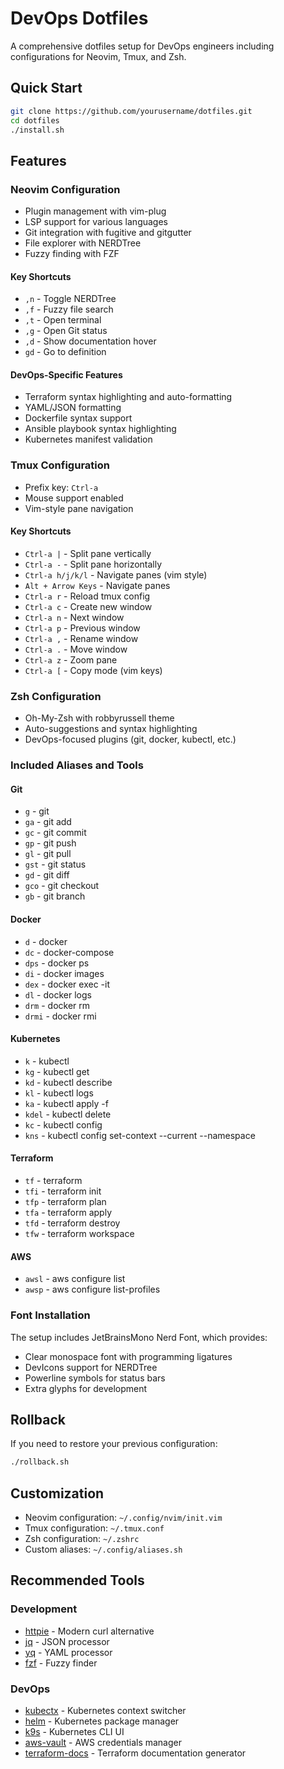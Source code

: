 # DevOps Dotfiles

A comprehensive dotfiles setup for DevOps engineers including configurations for Neovim, Tmux, and Zsh.

## Quick Start

```bash
git clone https://github.com/yourusername/dotfiles.git
cd dotfiles
./install.sh
```

## Features

### Neovim Configuration
- Plugin management with vim-plug
- LSP support for various languages
- Git integration with fugitive and gitgutter
- File explorer with NERDTree
- Fuzzy finding with FZF

#### Key Shortcuts
- `,n` - Toggle NERDTree
- `,f` - Fuzzy file search
- `,t` - Open terminal
- `,g` - Open Git status
- `,d` - Show documentation hover
- `gd` - Go to definition

#### DevOps-Specific Features
- Terraform syntax highlighting and auto-formatting
- YAML/JSON formatting
- Dockerfile syntax support
- Ansible playbook syntax highlighting
- Kubernetes manifest validation

### Tmux Configuration
- Prefix key: `Ctrl-a`
- Mouse support enabled
- Vim-style pane navigation

#### Key Shortcuts
- `Ctrl-a |` - Split pane vertically
- `Ctrl-a -` - Split pane horizontally
- `Ctrl-a h/j/k/l` - Navigate panes (vim style)
- `Alt + Arrow Keys` - Navigate panes
- `Ctrl-a r` - Reload tmux config
- `Ctrl-a c` - Create new window
- `Ctrl-a n` - Next window
- `Ctrl-a p` - Previous window
- `Ctrl-a ,` - Rename window
- `Ctrl-a .` - Move window
- `Ctrl-a z` - Zoom pane
- `Ctrl-a [` - Copy mode (vim keys)

### Zsh Configuration
- Oh-My-Zsh with robbyrussell theme
- Auto-suggestions and syntax highlighting
- DevOps-focused plugins (git, docker, kubectl, etc.)

### Included Aliases and Tools

#### Git
- `g` - git
- `ga` - git add
- `gc` - git commit
- `gp` - git push
- `gl` - git pull
- `gst` - git status
- `gd` - git diff
- `gco` - git checkout
- `gb` - git branch

#### Docker
- `d` - docker
- `dc` - docker-compose
- `dps` - docker ps
- `di` - docker images
- `dex` - docker exec -it
- `dl` - docker logs
- `drm` - docker rm
- `drmi` - docker rmi

#### Kubernetes
- `k` - kubectl
- `kg` - kubectl get
- `kd` - kubectl describe
- `kl` - kubectl logs
- `ka` - kubectl apply -f
- `kdel` - kubectl delete
- `kc` - kubectl config
- `kns` - kubectl config set-context --current --namespace

#### Terraform
- `tf` - terraform
- `tfi` - terraform init
- `tfp` - terraform plan
- `tfa` - terraform apply
- `tfd` - terraform destroy
- `tfw` - terraform workspace

#### AWS
- `awsl` - aws configure list
- `awsp` - aws configure list-profiles

### Font Installation
The setup includes JetBrainsMono Nerd Font, which provides:
- Clear monospace font with programming ligatures
- DevIcons support for NERDTree
- Powerline symbols for status bars
- Extra glyphs for development

## Rollback
If you need to restore your previous configuration:
```bash
./rollback.sh
```

## Customization
- Neovim configuration: `~/.config/nvim/init.vim`
- Tmux configuration: `~/.tmux.conf`
- Zsh configuration: `~/.zshrc`
- Custom aliases: `~/.config/aliases.sh`

## Recommended Tools

### Development
- [httpie](https://httpie.io/) - Modern curl alternative
- [jq](https://stedolan.github.io/jq/) - JSON processor
- [yq](https://github.com/mikefarah/yq) - YAML processor
- [fzf](https://github.com/junegunn/fzf) - Fuzzy finder

### DevOps
- [kubectx](https://github.com/ahmetb/kubectx) - Kubernetes context switcher
- [helm](https://helm.sh/) - Kubernetes package manager
- [k9s](https://k9scli.io/) - Kubernetes CLI UI
- [aws-vault](https://github.com/99designs/aws-vault) - AWS credentials manager
- [terraform-docs](https://terraform-docs.io/) - Terraform documentation generator